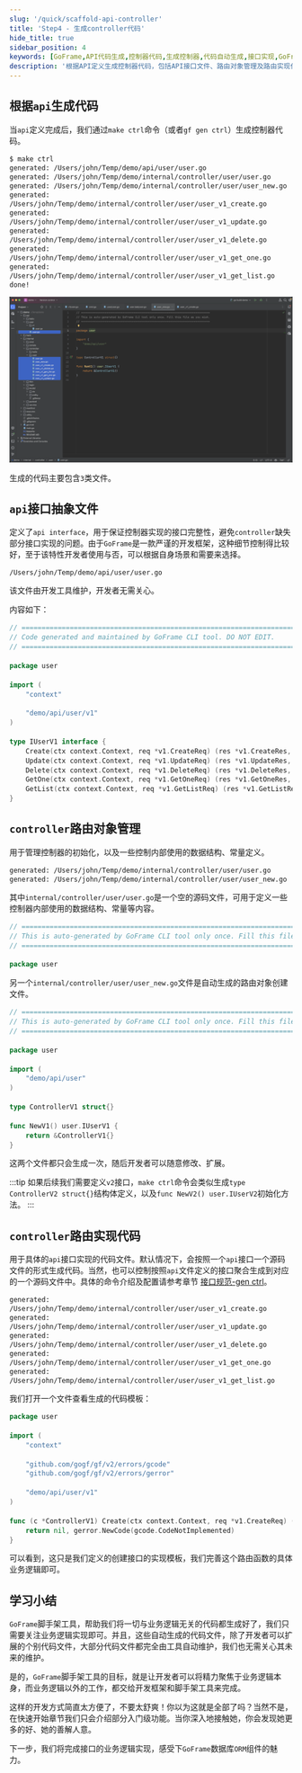 ```yaml
---
slug: '/quick/scaffold-api-controller'
title: 'Step4 - 生成controller代码'
hide_title: true
sidebar_position: 4
keywords: [GoFrame,API代码生成,控制器代码,生成控制器,代码自动生成,接口实现,GoFrame框架,路由对象管理,接口路由实现,代码模板]
description: '根据API定义生成控制器代码，包括API接口文件、路由对象管理及路由实现代码等内容，利用GoFrame框架的命令工具快速生成相关代码模板，确保接口的完整实现，并展示如何通过一个个文件实现具体业务逻辑。'
---
```



## 根据`api`生成代码

当`api`定义完成后，我们通过`make ctrl`命令（或者`gf gen ctrl`）生成控制器代码。

```text
$ make ctrl
generated: /Users/john/Temp/demo/api/user/user.go
generated: /Users/john/Temp/demo/internal/controller/user/user.go
generated: /Users/john/Temp/demo/internal/controller/user/user_new.go
generated: /Users/john/Temp/demo/internal/controller/user/user_v1_create.go
generated: /Users/john/Temp/demo/internal/controller/user/user_v1_update.go
generated: /Users/john/Temp/demo/internal/controller/user/user_v1_delete.go
generated: /Users/john/Temp/demo/internal/controller/user/user_v1_get_one.go
generated: /Users/john/Temp/demo/internal/controller/user/user_v1_get_list.go
done!
```

![goframe api interface controller](QQ_1731678085194.png)

生成的代码主要包含`3`类文件。

## `api`接口抽象文件

定义了`api interface`，用于保证控制器实现的接口完整性，避免`controller`缺失部分接口实现的问题。由于`GoFrame`是一款严谨的开发框架，这种细节控制得比较好，至于该特性开发者使用与否，可以根据自身场景和需要来选择。

```text
/Users/john/Temp/demo/api/user/user.go
```

该文件由开发工具维护，开发者无需关心。

内容如下：
```go title="api/user/user.go"
// =================================================================================
// Code generated and maintained by GoFrame CLI tool. DO NOT EDIT.
// =================================================================================

package user

import (
    "context"

    "demo/api/user/v1"
)

type IUserV1 interface {
    Create(ctx context.Context, req *v1.CreateReq) (res *v1.CreateRes, err error)
    Update(ctx context.Context, req *v1.UpdateReq) (res *v1.UpdateRes, err error)
    Delete(ctx context.Context, req *v1.DeleteReq) (res *v1.DeleteRes, err error)
    GetOne(ctx context.Context, req *v1.GetOneReq) (res *v1.GetOneRes, err error)
    GetList(ctx context.Context, req *v1.GetListReq) (res *v1.GetListRes, err error)
}
```

## `controller`路由对象管理

用于管理控制器的初始化，以及一些控制内部使用的数据结构、常量定义。

```text
generated: /Users/john/Temp/demo/internal/controller/user/user.go
generated: /Users/john/Temp/demo/internal/controller/user/user_new.go
```

其中`internal/controller/user/user.go`是一个空的源码文件，可用于定义一些控制器内部使用的数据结构、常量等内容。
```go title="internal/controller/user/user.go"
// =================================================================================
// This is auto-generated by GoFrame CLI tool only once. Fill this file as you wish.
// =================================================================================

package user

```

另一个`internal/controller/user/user_new.go`文件是自动生成的路由对象创建文件。
```go title="internal/controller/user/user_new.go"
// =================================================================================
// This is auto-generated by GoFrame CLI tool only once. Fill this file as you wish.
// =================================================================================

package user

import (
    "demo/api/user"
)

type ControllerV1 struct{}

func NewV1() user.IUserV1 {
    return &ControllerV1{}
}
```
这两个文件都只会生成一次，随后开发者可以随意修改、扩展。

:::tip
如果后续我们需要定义`v2`接口，`make ctrl`命令会类似生成`type ControllerV2 struct{}`结构体定义，以及`func NewV2() user.IUserV2`初始化方法。
:::


## `controller`路由实现代码

用于具体的`api`接口实现的代码文件。默认情况下，会按照一个`api`接口一个源码文件的形式生成代码。当然，也可以控制按照`api`文件定义的接口聚合生成到对应的一个源码文件中。具体的命令介绍及配置请参考章节 [接口规范-gen ctrl](../../../docs/开发工具/代码生成-gen/接口规范-gen%20ctrl.md)。

```text
generated: /Users/john/Temp/demo/internal/controller/user/user_v1_create.go
generated: /Users/john/Temp/demo/internal/controller/user/user_v1_update.go
generated: /Users/john/Temp/demo/internal/controller/user/user_v1_delete.go
generated: /Users/john/Temp/demo/internal/controller/user/user_v1_get_one.go
generated: /Users/john/Temp/demo/internal/controller/user/user_v1_get_list.go
```

我们打开一个文件查看生成的代码模板：

```go title="internal/controller/user/user_v1_create.go"
package user

import (
    "context"

    "github.com/gogf/gf/v2/errors/gcode"
    "github.com/gogf/gf/v2/errors/gerror"

    "demo/api/user/v1"
)

func (c *ControllerV1) Create(ctx context.Context, req *v1.CreateReq) (res *v1.CreateRes, err error) {
    return nil, gerror.NewCode(gcode.CodeNotImplemented)
}
```
可以看到，这只是我们定义的创建接口的实现模板，我们完善这个路由函数的具体业务逻辑即可。

## 学习小结

`GoFrame`脚手架工具，帮助我们将一切与业务逻辑无关的代码都生成好了，我们只需要关注业务逻辑实现即可。并且，这些自动生成的代码文件，除了开发者可以扩展的个别代码文件，大部分代码文件都完全由工具自动维护，我们也无需关心其未来的维护。

是的，`GoFrame`脚手架工具的目标，就是让开发者可以将精力聚焦于业务逻辑本身，而业务逻辑以外的工作，都交给开发框架和脚手架工具来完成。

这样的开发方式简直太方便了，不要太舒爽！你以为这就是全部了吗？当然不是，在快速开始章节我们只会介绍部分入门级功能。当你深入地接触她，你会发现她更多的好、她的善解人意。

下一步，我们将完成接口的业务逻辑实现，感受下`GoFrame`数据库`ORM`组件的魅力。